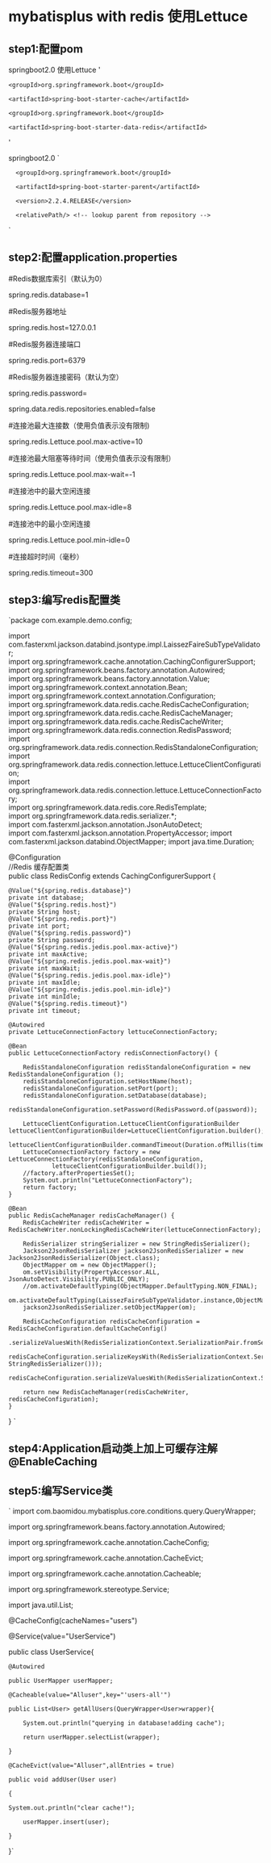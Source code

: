 # mybatisplus with redis 使用Lettuce

## step1:配置pom
springboot2.0  使用Lettuce
'<dependency>
	
	<groupId>org.springframework.boot</groupId>
	
	<artifactId>spring-boot-starter-cache</artifactId>
	
</dependency>

<dependency>
	
	<groupId>org.springframework.boot</groupId>
	
	<artifactId>spring-boot-starter-data-redis</artifactId>
	
</dependency>'

springboot2.0
`<parent>

      <groupId>org.springframework.boot</groupId>
      
      <artifactId>spring-boot-starter-parent</artifactId>
      
      <version>2.2.4.RELEASE</version>
      
      <relativePath/> <!-- lookup parent from repository -->
      
</parent>`


## step2:配置application.properties

#Redis数据库索引（默认为0）

spring.redis.database=1

#Redis服务器地址

spring.redis.host=127.0.0.1

#Redis服务器连接端口

spring.redis.port=6379

#Redis服务器连接密码（默认为空）

spring.redis.password=

spring.data.redis.repositories.enabled=false

#连接池最大连接数（使用负值表示没有限制)

spring.redis.Lettuce.pool.max-active=10

#连接池最大阻塞等待时间（使用负值表示没有限制）

spring.redis.Lettuce.pool.max-wait=-1

#连接池中的最大空闲连接

spring.redis.Lettuce.pool.max-idle=8

#连接池中的最小空闲连接

spring.redis.Lettuce.pool.min-idle=0

#连接超时时间（毫秒）

spring.redis.timeout=300

## step3:编写redis配置类

`package com.example.demo.config;  
  
import com.fasterxml.jackson.databind.jsontype.impl.LaissezFaireSubTypeValidator;  
import org.springframework.cache.annotation.CachingConfigurerSupport;  
import org.springframework.beans.factory.annotation.Autowired;  
import org.springframework.beans.factory.annotation.Value;  
import org.springframework.context.annotation.Bean;  
import org.springframework.context.annotation.Configuration;  
import org.springframework.data.redis.cache.RedisCacheConfiguration;  
import org.springframework.data.redis.cache.RedisCacheManager;  
import org.springframework.data.redis.cache.RedisCacheWriter;  
import org.springframework.data.redis.connection.RedisPassword;  
import org.springframework.data.redis.connection.RedisStandaloneConfiguration;  
import org.springframework.data.redis.connection.lettuce.LettuceClientConfiguration;  
import org.springframework.data.redis.connection.lettuce.LettuceConnectionFactory;  
import org.springframework.data.redis.core.RedisTemplate;  
import org.springframework.data.redis.serializer.*;  
import com.fasterxml.jackson.annotation.JsonAutoDetect;  
import com.fasterxml.jackson.annotation.PropertyAccessor;
import com.fasterxml.jackson.databind.ObjectMapper;
import java.time.Duration;
  
@Configuration  
//Redis 缓存配置类  
public class RedisConfig extends CachingConfigurerSupport {  

    @Value("${spring.redis.database}")
    private int database;
    @Value("${spring.redis.host}")
    private String host;
    @Value("${spring.redis.port}")
    private int port;
    @Value("${spring.redis.password}")
    private String password;
    @Value("${spring.redis.jedis.pool.max-active}")
    private int maxActive;
    @Value("${spring.redis.jedis.pool.max-wait}")
    private int maxWait;
    @Value("${spring.redis.jedis.pool.max-idle}")
    private int maxIdle;
    @Value("${spring.redis.jedis.pool.min-idle}")
    private int minIdle;
    @Value("${spring.redis.timeout}")
    private int timeout;

    @Autowired
    private LettuceConnectionFactory lettuceConnectionFactory;

    @Bean
    public LettuceConnectionFactory redisConnectionFactory() {

        RedisStandaloneConfiguration redisStandaloneConfiguration = new RedisStandaloneConfiguration ();
        redisStandaloneConfiguration.setHostName(host);
        redisStandaloneConfiguration.setPort(port);
        redisStandaloneConfiguration.setDatabase(database);
        redisStandaloneConfiguration.setPassword(RedisPassword.of(password));

        LettuceClientConfiguration.LettuceClientConfigurationBuilder lettuceClientConfigurationBuilder=LettuceClientConfiguration.builder();
        lettuceClientConfigurationBuilder.commandTimeout(Duration.ofMillis(timeout));
        LettuceConnectionFactory factory = new LettuceConnectionFactory(redisStandaloneConfiguration,
                lettuceClientConfigurationBuilder.build());
        //factory.afterPropertiesSet();
        System.out.println("LettuceConnectionFactory");
        return factory;
    }

    @Bean
    public RedisCacheManager redisCacheManager() {
        RedisCacheWriter redisCacheWriter = RedisCacheWriter.nonLockingRedisCacheWriter(lettuceConnectionFactory);

        RedisSerializer stringSerializer = new StringRedisSerializer();
        Jackson2JsonRedisSerializer jackson2JsonRedisSerializer = new Jackson2JsonRedisSerializer(Object.class);
        ObjectMapper om = new ObjectMapper();
        om.setVisibility(PropertyAccessor.ALL, JsonAutoDetect.Visibility.PUBLIC_ONLY);
        //om.activateDefaultTyping(ObjectMapper.DefaultTyping.NON_FINAL);
        om.activateDefaultTyping(LaissezFaireSubTypeValidator.instance,ObjectMapper.DefaultTyping.NON_FINAL);
        jackson2JsonRedisSerializer.setObjectMapper(om);

        RedisCacheConfiguration redisCacheConfiguration = RedisCacheConfiguration.defaultCacheConfig()
                .serializeValuesWith(RedisSerializationContext.SerializationPair.fromSerializer(jackson2JsonRedisSerializer));
        redisCacheConfiguration.serializeKeysWith(RedisSerializationContext.SerializationPair.fromSerializer(new StringRedisSerializer()));
        redisCacheConfiguration.serializeValuesWith(RedisSerializationContext.SerializationPair.fromSerializer(jackson2JsonRedisSerializer));

        return new RedisCacheManager(redisCacheWriter, redisCacheConfiguration);
    }
}
`

## step4:Application启动类上加上可缓存注解@EnableCaching  
## step5:编写Service类
`
import com.baomidou.mybatisplus.core.conditions.query.QueryWrapper;  

import org.springframework.beans.factory.annotation.Autowired;  

import org.springframework.cache.annotation.CacheConfig;  

import org.springframework.cache.annotation.CacheEvict;  

import org.springframework.cache.annotation.Cacheable;  

import org.springframework.stereotype.Service;  

import java.util.List;  

@CacheConfig(cacheNames="users") 

@Service(value="UserService")  

public class UserService{  

    @Autowired  
    
    public UserMapper userMapper;  
    
    @Cacheable(value="Alluser",key="'users-all'")  
    
    public List<User> getAllUsers(QueryWrapper<User>wrapper){  
    
        System.out.println("querying in database!adding cache");
	
        return userMapper.selectList(wrapper);
	
    }
    
    @CacheEvict(value="Alluser",allEntries = true)  
    
    public void addUser(User user)  
    
    {
        
	System.out.println("clear cache!");
	
        userMapper.insert(user);
	
    }
}`
